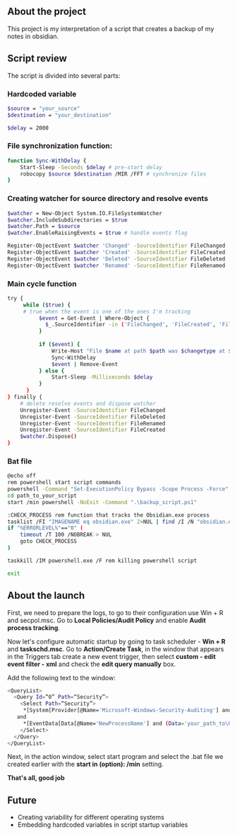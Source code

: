 ## About the project
This project is my interpretation of a script that creates a backup of my notes in obsidian.

## Script review
The script is divided into several parts:
### Hardcoded variable
```bash
$source = "your_source"
$destination = "your_destination"

$delay = 2000
```
### File synchronization function:
```bash
function Sync-WithDelay {
    Start-Sleep -Seconds $delay # pre-start delay
    robocopy $source $destination /MIR /FFT # synchronize files
}
```
### Creating watcher for source directory and resolve events
```bash
$watcher = New-Object System.IO.FileSystemWatcher
$watcher.IncludeSubdirectories = $true
$watcher.Path = $source
$watcher.EnableRaisingEvents = $true # handle events flag

Register-ObjectEvent $watcher 'Changed' -SourceIdentifier FileChanged
Register-ObjectEvent $watcher 'Created' -SourceIdentifier FileCreated
Register-ObjectEvent $watcher 'Deleted' -SourceIdentifier FileDeleted
Register-ObjectEvent $watcher 'Renamed' -SourceIdentifier FileRenamed
```

### Main cycle function
```bash
try {
     while ($true) {
     # true when the event is one of the ones I'm tracking
          $event = Get-Event | Where-Object {
            $_.SourceIdentifier -in ('FileChanged', 'FileCreated', 'FileDeleted', 'FileRenamed')
          }
		
          if ($event) {
              Write-Host "File $name at path $path was $changetype at $(Get-Date)"
              Sync-WithDelay
              $event | Remove-Event 
          } else {
              Start-Sleep -Milliseconds $delay
          }
      }
} finally {
    # delete resolve events and dispose watcher
    Unregister-Event -SourceIdentifier FileChanged
    Unregister-Event -SourceIdentifier FileDeleted
    Unregister-Event -SourceIdentifier FileRenamed
    Unregister-Event -SourceIdentifier FileCreated
    $watcher.Dispose()
}
```

### Bat file
```bash
@echo off
rem powershell start script commands
powershell -Command "Set-ExecutionPolicy Bypass -Scope Process -Force"
cd path_to_your_script
start /min powershell -NoExit -Command ".\backup_script.ps1" 

:CHECK_PROCESS rem function that tracks the Obsidian.exe process
tasklist /FI "IMAGENAME eq obsidian.exe" 2>NUL | find /I /N "obsidian.exe">NUL
if "%ERRORLEVEL%"=="0" (
    timeout /T 100 /NOBREAK > NUL
    goto CHECK_PROCESS
)

taskkill /IM powershell.exe /F rem killing powershell script

exit
```

## About the launch
First, we need to prepare the logs, to go to their configuration use Win + R and secpol.msc. Go to **Local Policies/Audit Policy** and enable **Audit process tracking**.

Now let's configure automatic startup by going to task scheduler - **Win + R** and **taskschd.msc**. Go to **Action/Create Task**, in the window that appears in the Triggers tab create a new event trigger, then select **custom - edit event filter - xml** and check the **edit query manually** box. 

Add the following text to the window:
```bash
<QueryList>
  <Query Id=“0” Path=“Security”>
    <Select Path=“Security”>
     *[System[Provider[@Name='Microsoft-Windows-Security-Auditing'] and Task = 13312 and (band(Keywords,9007199254740992)) and (EventID=4688)]] 
   and
     *[EventData[Data[@Name='NewProcessName'] and (Data='your_path_to\Obsidian.exe')]]
    </Select>
  </Query>
</QueryList>
```

Next, in the action window, select start program and select the .bat file we created earlier with the **start in (option): /min** setting.

**That's all, good job**

## Future
- Creating variability for different operating systems
- Embedding hardcoded variables in script startup variables